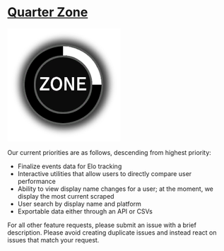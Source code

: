 # [Quarter Zone](https://quarter.zone)

![Quarter Zone logo](https://raw.githubusercontent.com/bitbybyte/quarter-zone/master/quarter_zone.png)

Our current priorities are as follows, descending from highest priority:

- Finalize events data for Elo tracking
- Interactive utilities that allow users to directly compare user performance
- Ability to view display name changes for a user; at the moment, we display the most current scraped
- User search by display name and platform
- Exportable data either through an API or CSVs

For all other feature requests, please submit an issue with a brief description. Please avoid creating duplicate issues and instead react on issues that match your request.
